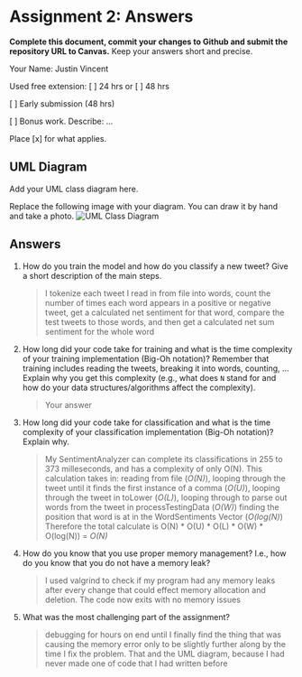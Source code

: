 # Assignment 2: Answers

**Complete this document, commit your changes to Github and submit the repository URL to Canvas.** Keep your answers short and precise.

Your Name: Justin Vincent

Used free extension: [ ] 24 hrs or [ ] 48 hrs

[ ] Early submission (48 hrs)

[ ] Bonus work. Describe: ...

Place [x] for what applies.


## UML Diagram

Add your UML class diagram here.

Replace the following image with your diagram. You can draw it by hand and take a photo.
![UML Class Diagram](UML_class.png)

## Answers

1. How do you train the model and how do you classify a new tweet? Give a short description of the main steps.

    > I tokenize each tweet I read in from file into words, count the number of times each word appears in a positive or negative tweet, get a calculated net sentiment for that word, compare the test tweets to those words, and then get a calculated net sum sentiment for the whole word

2. How long did your code take for training and what is the time complexity of your training implementation (Big-Oh notation)? Remember that training includes reading the tweets, breaking it into words, counting, ... Explain why you get this complexity (e.g., what does `N` stand for and how do your data structures/algorithms affect the complexity).

   > Your answer

3. How long did your code take for classification and what is the time complexity of your classification implementation (Big-Oh notation)? Explain why.

   > My SentimentAnalyzer can complete its classifications in 255 to 373 milleseconds, and has a complexity of only O(N). This calculation takes in:
   reading from file (*O(N)*), 
   looping through the tweet until it finds the first instance of a comma (*O(U)*),
   looping through the tweet in toLower (*O(L)*),
   looping through to parse out words from the tweet in processTestingData (*O(W)*)
   finding the position that word is at in the WordSentiments Vector (*O(log(N)*)
   Therefore the total calculate is O(N) * O(U) * O(L) * O(W) * O(log(N)) = *O(N)*

4. How do you know that you use proper memory management? I.e., how do you know that you do not have
   a memory leak?

   > I used valgrind to check if my program had any memory leaks after every change that could effect memory allocation and deletion. The code now exits with no memory issues

5. What was the most challenging part of the assignment?

   > debugging for hours on end until I finally find the thing that was causing the memory error only to be slightly further along by the time I fix the problem. That and the UML diagram, because I had never made one of code that I had written before
